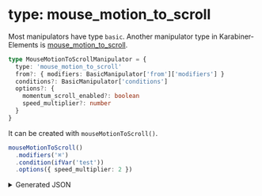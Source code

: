 # type: mouse_motion_to_scroll

Most manipulators have type `basic`. Another manipulator type in Karabiner-Elements is 
[mouse_motion_to_scroll](https://karabiner-elements.pqrs.org/docs/json/complex-modifications-manipulator-definition/other-types/mouse-motion-to-scroll/).

```typescript
type MouseMotionToScrollManipulator = {
  type: 'mouse_motion_to_scroll'
  from?: { modifiers: BasicManipulator['from']['modifiers'] }
  conditions?: BasicManipulator['conditions']
  options?: {
    momentum_scroll_enabled?: boolean
    speed_multiplier?: number
  }
}
```

It can be created with `mouseMotionToScroll()`. 

```typescript
mouseMotionToScroll()
  .modifiers('⌘')
  .condition(ifVar('test'))
  .options({ speed_multiplier: 2 })
```

<details>
<summary>Generated JSON</summary>

```json
{
  "type": "mouse_motion_to_scroll",
  "from": {
    "modifiers": { "mandatory": ["command"] }
  },
  "conditions": [
    {"type": "variable_if", "name": "test", "value": 1}
  ],
  "options": { "speed_multiplier": 2 }
}
```

</details>

